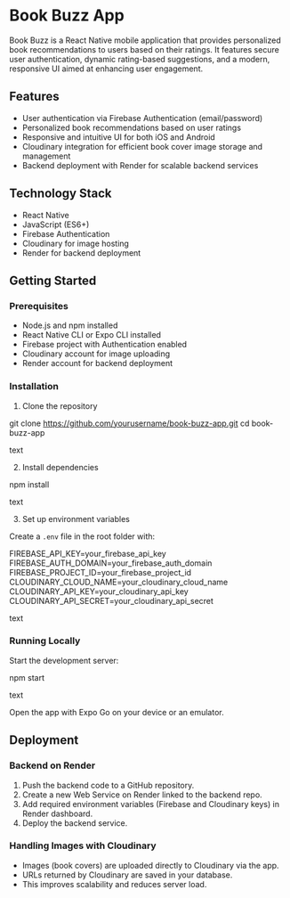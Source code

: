 # Book Buzz App

Book Buzz is a React Native mobile application that provides personalized book recommendations to users based on their ratings. It features secure user authentication, dynamic rating-based suggestions, and a modern, responsive UI aimed at enhancing user engagement.

## Features

- User authentication via Firebase Authentication (email/password)
- Personalized book recommendations based on user ratings
- Responsive and intuitive UI for both iOS and Android
- Cloudinary integration for efficient book cover image storage and management
- Backend deployment with Render for scalable backend services

## Technology Stack

- React Native
- JavaScript (ES6+)
- Firebase Authentication
- Cloudinary for image hosting
- Render for backend deployment

## Getting Started

### Prerequisites

- Node.js and npm installed
- React Native CLI or Expo CLI installed
- Firebase project with Authentication enabled
- Cloudinary account for image uploading
- Render account for backend deployment

### Installation

1. Clone the repository

git clone https://github.com/yourusername/book-buzz-app.git
cd book-buzz-app

text

2. Install dependencies

npm install

text

3. Set up environment variables

Create a `.env` file in the root folder with:

FIREBASE_API_KEY=your_firebase_api_key
FIREBASE_AUTH_DOMAIN=your_firebase_auth_domain
FIREBASE_PROJECT_ID=your_firebase_project_id
CLOUDINARY_CLOUD_NAME=your_cloudinary_cloud_name
CLOUDINARY_API_KEY=your_cloudinary_api_key
CLOUDINARY_API_SECRET=your_cloudinary_api_secret

text

### Running Locally

Start the development server:

npm start

text

Open the app with Expo Go on your device or an emulator.

## Deployment

### Backend on Render

1. Push the backend code to a GitHub repository.
2. Create a new Web Service on Render linked to the backend repo.
3. Add required environment variables (Firebase and Cloudinary keys) in Render dashboard.
4. Deploy the backend service.

### Handling Images with Cloudinary

- Images (book covers) are uploaded directly to Cloudinary via the app.
- URLs returned by Cloudinary are saved in your database.
- This improves scalability and reduces server load.
